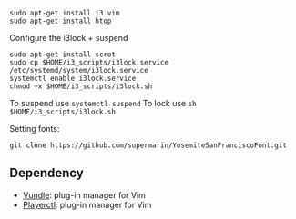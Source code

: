 ```
sudo apt-get install i3 vim 
sudo apt-get install htop
```

Configure the i3lock + suspend
```
sudo apt-get install scrot
sudo cp $HOME/i3_scripts/i3lock.service /etc/systemd/system/i3lock.service
systemctl enable i3lock.service
chmod +x $HOME/i3_scripts/i3lock.sh
```

To suspend use ```systemctl suspend```
To lock use ```sh $HOME/i3_scripts/i3lock.sh```

Setting fonts:
```
git clone https://github.com/supermarin/YosemiteSanFranciscoFont.git
```

## Dependency
- [Vundle](https://github.com/VundleVim/Vundle.vim): plug-in manager for Vim
- [Playerctl](https://github.com/acrisci/playerctl/releases): plug-in manager for Vim
